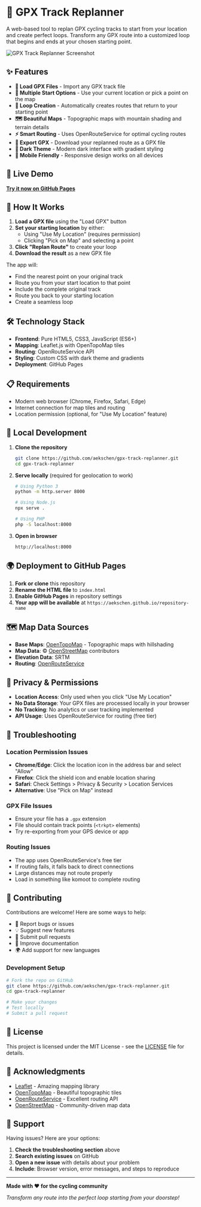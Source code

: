 # 🚴 GPX Track Replanner

A web-based tool to replan GPX cycling tracks to start from your location and create perfect loops. Transform any GPX route into a customized loop that begins and ends at your chosen starting point.

![GPX Track Replanner Screenshot](https://via.placeholder.com/800x400/1e293b/60a5fa?text=GPX+Track+Replanner)

## ✨ Features

- **📁 Load GPX Files** - Import any GPX track file
- **📍 Multiple Start Options** - Use your current location or pick a point on the map
- **🔄 Loop Creation** - Automatically creates routes that return to your starting point
- **🗺️ Beautiful Maps** - Topographic maps with mountain shading and terrain details
- **⚡ Smart Routing** - Uses OpenRouteService for optimal cycling routes
- **💾 Export GPX** - Download your replanned route as a GPX file
- **🌙 Dark Theme** - Modern dark interface with gradient styling
- **📱 Mobile Friendly** - Responsive design works on all devices

## 🚀 Live Demo

**[Try it now on GitHub Pages](https://aekschen.github.io/gpx-track-replanner)**

## 🎯 How It Works

1. **Load a GPX file** using the "Load GPX" button
2. **Set your starting location** by either:
   - Using "Use My Location" (requires permission)
   - Clicking "Pick on Map" and selecting a point
3. **Click "Replan Route"** to create your loop
4. **Download the result** as a new GPX file

The app will:
- Find the nearest point on your original track
- Route you from your start location to that point
- Include the complete original track
- Route you back to your starting location
- Create a seamless loop

## 🛠️ Technology Stack

- **Frontend**: Pure HTML5, CSS3, JavaScript (ES6+)
- **Mapping**: Leaflet.js with OpenTopoMap tiles
- **Routing**: OpenRouteService API
- **Styling**: Custom CSS with dark theme and gradients
- **Deployment**: GitHub Pages

## 📋 Requirements

- Modern web browser (Chrome, Firefox, Safari, Edge)
- Internet connection for map tiles and routing
- Location permission (optional, for "Use My Location" feature)

## 🔧 Local Development

1. **Clone the repository**
   ```bash
   git clone https://github.com/aekschen/gpx-track-replanner.git
   cd gpx-track-replanner
   ```

2. **Serve locally** (required for geolocation to work)
   ```bash
   # Using Python 3
   python -m http.server 8000
   
   # Using Node.js
   npx serve .
   
   # Using PHP
   php -S localhost:8000
   ```

3. **Open in browser**
   ```
   http://localhost:8000
   ```

## 🌍 Deployment to GitHub Pages

1. **Fork or clone** this repository
2. **Rename the HTML file** to `index.html`
3. **Enable GitHub Pages** in repository settings
4. **Your app will be available** at `https://aekschen.github.io/repository-name`

## 🗺️ Map Data Sources

- **Base Maps**: [OpenTopoMap](https://opentopomap.org/) - Topographic maps with hillshading
- **Map Data**: © [OpenStreetMap](https://www.openstreetmap.org/) contributors
- **Elevation Data**: SRTM
- **Routing**: [OpenRouteService](https://openrouteservice.org/)

## 🔐 Privacy & Permissions

- **Location Access**: Only used when you click "Use My Location"
- **No Data Storage**: Your GPX files are processed locally in your browser
- **No Tracking**: No analytics or user tracking implemented
- **API Usage**: Uses OpenRouteService for routing (free tier)

## 🐛 Troubleshooting

### Location Permission Issues
- **Chrome/Edge**: Click the location icon in the address bar and select "Allow"
- **Firefox**: Click the shield icon and enable location sharing
- **Safari**: Check Settings > Privacy & Security > Location Services
- **Alternative**: Use "Pick on Map" instead

### GPX File Issues
- Ensure your file has a `.gpx` extension
- File should contain track points (`<trkpt>` elements)
- Try re-exporting from your GPS device or app

### Routing Issues
- The app uses OpenRouteService's free tier
- If routing fails, it falls back to direct connections
- Large distances may not route properly
- Load in something like komoot to complete routing

## 🤝 Contributing

Contributions are welcome! Here are some ways to help:

- 🐛 Report bugs or issues
- 💡 Suggest new features
- 🔧 Submit pull requests
- 📖 Improve documentation
- 🌍 Add support for new languages

### Development Setup
```bash
# Fork the repo on GitHub
git clone https://github.com/aekschen/gpx-track-replanner.git
cd gpx-track-replanner

# Make your changes
# Test locally
# Submit a pull request
```

## 📄 License

This project is licensed under the MIT License - see the [LICENSE](LICENSE) file for details.

## 🙏 Acknowledgments

- [Leaflet](https://leafletjs.com/) - Amazing mapping library
- [OpenTopoMap](https://opentopomap.org/) - Beautiful topographic tiles
- [OpenRouteService](https://openrouteservice.org/) - Excellent routing API
- [OpenStreetMap](https://www.openstreetmap.org/) - Community-driven map data

## 📧 Support

Having issues? Here are your options:

1. **Check the troubleshooting section** above
2. **Search existing issues** on GitHub
3. **Open a new issue** with details about your problem
4. **Include**: Browser version, error messages, and steps to reproduce

---

**Made with ❤️ for the cycling community**

*Transform any route into the perfect loop starting from your doorstep!*
